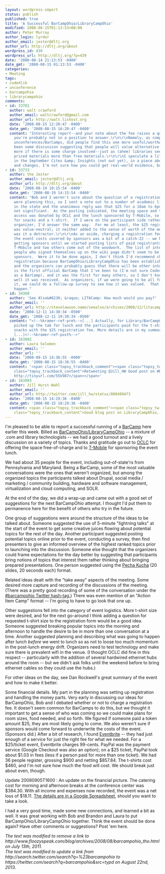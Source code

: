 ```yaml
---
layout: wordpress-import
status: publish
published: true
title: 'A Successful BarCampOhio/LibraryCampOhio'
modified: 2008-08-15T01:13:53+00:00
author: Peter Murray
author_login: lyrdor
author_email: jester@dltj.org
author_url: http://dltj.org/about
wordpress_id: 439
wordpress_url: http://dltj.org/?p=439
date: '2008-08-14 21:13:53 -0400'
date_gmt: '2008-08-15 01:13:53 -0400'
categories:
- Meeting
tags:
- code4lib
- unconference
- barcampohio
- librarycampohio
comments:
- id: 33701
  author: walt crawford
  author_email: waltcrawford@gmail.com
  author_url: http://walt.lishost.org
  date: '2008-08-15 12:20:47 -0400'
  date_gmt: '2008-08-15 16:20:47 -0400'
  content: "Interesting report--and your note about the fee raises a question that
    you're probably not in a position to answer.\r\n\r\nNamely, as compared to other
    unconferences/BarCamps, did people find this one more useful/worthwhile?\r\n\r\nThere's
    been some discussion suggesting that people will value alternative learning methods
    more if there is some charge involved--just as (ahem) libraries seem to value
    priced materials more than free materials.\r\n\r\nI speculate a little about this
    in the September Cites &amp; Insights (not out yet), in a piece about conferences
    and changes. I'm not sure how you could get real-world evidence, but..."
- id: 33733
  author: the Jester
  author_email: jester@dltj.org
  author_url: http://dltj.org/about
  date: '2008-08-19 10:15:54 -0400'
  date_gmt: '2008-08-19 14:15:54 -0400'
  content: "Bob and I weren't sure about the question of a registration fee when we
    were planning this, so I sent a note out to a number of academic library technologists
    in the state and the unanimous reply was that $25 for a 10am to 6pm event was
    not significant.  As the posting indicated, the meeting space and the internet
    access was donated by OCLC and the lunch sponsored by T-Mobile, so the $25 went
    for snacks and a t-shirt.  If I were on the participant side rather than an event
    organizer, I'd answer the same way.  For me at least, the $25 registration fee
    was value-neutral; it neither added to the sense of worth of the meeting, nor
    was it a detractor.\r\n\r\nAs an aside, charging a registration fee versus having
    the event costs covered by sponsors was a bit of a catch-22 -- we had a hard time
    getting sponsors until we started posting lists of paid registrants, then we had
    T-Mobile and two others come out of the woodwork.  The list of interested-but-not-yet-paid
    people who signed themselves up on the wiki page didn't seem to be enough to convince
    sponsors.  Were it to be done again, I don't think I'd recommend charging for
    registration because BarCampOhio/LibraryCampOhio has been established as a group
    and the organizers can probably guess that there will be other interested sponsors.\r\n\r\nThis
    is the first official BarCamp that I've been to (I'm not sure Code4Lib counts
    as a BarCamp), and it was the first for many others, so I don't know about how
    well it was received.  As organizers, if we were going to be all formal about
    it, we could do a follow-up survey to see how it was valued.  That probably won't
    happen."
- id: 34360
  author: 'See Also&#8230; &raquo; LITACamp: How much would you pay?'
  author_email: ''
  author_url: http://stevelawson.name/seealso/archives/2008/12/litacamp_how_much_would_you_pay.html
  date: '2008-12-11 14:38:34 -0500'
  date_gmt: '2008-12-11 19:38:34 -0500'
  content: "<!--%kramer-ref-pre%-->[...] Actually, for Library/BarCampOhio, T-Mobile
    picked up the tab for lunch and the participants paid for the t-shirts and break
    snacks with the $25 registration fee. More details are in my summary of the event.
    [...]<!--%kramer-ref-post%-->"
- id: 163082
  author: Laura Solomon
  author_email: ''
  author_url: ''
  date: '2008-08-15 14:36:55 -0400'
  date_gmt: '2008-08-15 18:36:55 -0400'
  content: '<span class="topsy_trackback_comment"><span class="topsy_twitter_username"><span
    class="topsy_trackback_content">Retweeting @Jill_HW Good post on #BarCampOhio
    http://tinyurl.com/55k987</span></span>'
- id: 163083
  author: Jill Hurst-Wahl
  author_email: ''
  author_url: http://twitter.com/jill_hw/status/888499473
  date: '2008-08-15 14:29:36 -0400'
  date_gmt: '2008-08-15 18:29:36 -0400'
  content: <span class="topsy_trackback_comment"><span class="topsy_twitter_username"><span
    class="topsy_trackback_content">Good blog post on LibraryCampOhio, http://tinyurl.com/55k987</span></span>
---
```

<p>I'm pleased to be able to report a successful running of a <a href="http://barcamp.org/" title="BarCamp wiki">BarCamp</a> here earlier this week.  Billed as <a href="http://barcamp.org/BarCampOhio" title="BarCampOhio organization/planning page">BarCampOhio/LibraryCampOhio</a> -- a mixture of .com and library technologists -- we had a good turnout and a lively discussion on a variety of topics.  Thanks and gratitude go out to <a href="http://www.oclc.org/" title="OCLC homepage">OCLC</a> for offering the space free-of-charge and to <a href="http://www.t-mobile.com/" title="T-Mobile homepage">T-Mobile</a> for sponsoring the event lunch.</p>
<p>We had about 35 people for the event, including out-of-state'rs from Pennsylvania and Maryland.  Being a BarCamp, some of the most valuable conversations were the ones that weren't organized, but among the organized topics the participants talked about Drupal, social media / marketing / community building, hardware and software management, virtualization and cloud computing, and SOLR.</p>
<p>At the end of the day, we did a wrap-up and came out with a good set of suggestions for the next BarCampOhio attempt.  I thought I'd put them to permanence here for the benefit of others who try in the future.</p>
<p>One group of suggestions were around the structure of the ideas to be talked about.  Someone suggested the use of 5-minute "lightning talks" at the start of the event to get some creative juices flowing about potential topics for the rest of the day.  Another participant suggested posting potential topics online prior to the event, conducting a survey, then find presenters to give an informed overview of the highest ranked topics prior to launching into the discussion.  Someone else thought that the organizers could frame expectations for the day better by suggesting that participants bring notions of topics that interest them rather thinking about bringing prepared presentations.  One person suggested using the <a href="http://en.wikipedia.org/wiki/Pecha_Kucha" title="Pecha Kucha - Wikipedia">Pecha Kucha</a> (20 slides, 20 seconds each) format.</p>
<p>Related ideas dealt with the "take away" aspects of the meeting.  Some desired more capture and recording of the discussions of the meeting.  (There was a pretty good recording of some of the conversation under the <a href="https://twitter.com/search?q=barcampohio&amp;src=typd" title="#barcampohio - Twitter Search">#barcampohio Twitter hash-tag.</a>)  There was even mention of an "Action Item Camp" format -- I'm going to have to go look that one up.</p>
<p>Other suggestions fell into the category of event logistics.  More t-shirt size were desired, and for the next go-around I think adding a question for requested t-shirt size to the registration form would be a good idea.  Someone suggested breaking popular topics into the morning and afternoon to handle the desire to be in more than one conversation at a time.  Another suggested planning and describing what was going to happen after lunch <em>before</em> we went to lunch so as not to loose too much momentum in the post-lunch energy drift.  Organizers need to test technology and make sure there is prevalent wifi in the venue.  (I thought OCLC did fine in this respect -- particularly with the addition of several hardwired ethernet hubs around the room -- but we didn't ask folks until the weekend before to bring ethernet cables so they could use the hubs.)</p>
<p>For other ideas on the day, see <span class="removed_link" title="http://www.floozyspeak.com/blog/archives/2008/08/barcampohio_tho.html">Dan Rockwell's great summary</span> of the event and how to make it better.</p>
<p>Some financial details.  My part in the planning was setting up registration and handling the money parts.  Very early in discussing our ideas for BarCampOhio, Bob and I debated whether or not to charge a registration fee.  It doesn't seem common for BarCamps to do this, but we thought it important to get a sense of who was coming so we could make plans for room sizes, food needed, and so forth.  We figured if someone paid a token amount $25, they are most likely going to come.  We also weren't sure if sponsors would come forward to underwrite the costs of the event.  (Sponsors did.)  After a bit of research, I found <a href="http://www.eventbrite.com/home" title="Online Event Registration Service - Eventbrite homepage">Eventbrite</a> -- they had just enough of a service for just the right fee for what we needed.  For a $25/ticket event, Eventbrite charges 99-cents.  PayPal was the payment service (Google Checkout was also an option); on a $25 ticket, PayPal took about $1.03 in fees (less if a person paid for more than one ticket).  We had 36 people register, grossing $900 and netting $857.84.  The t-shirts cost $460, and I'm not sure how much the food will cost.  We should break just about even, though.</p>
<p>Update 20080905T1600 : An update on the financial picture.  The catering cost for morning and afternoon breaks at the conference center was $384.30.  With all income and expenses now recorded, the event was a net loss of $18.11.  <a href="http://spreadsheets.google.com/pub?key=pzQuD2QG_yBtoD3Ee2NRZfg" title="Google Docs - BarCampOhio/LibraryCampOhio Financials">The details are in a Google Spreadsheet</a>, should you want to take a look.</p>
<p>I had a very good time, made some new connections, and learned a bit as well.  It was great working with Bob and Brandon and Laura to put BarCampOhio/LibraryCampOhio together.  Think the event should be done again?  Have other comments or suggestions?  Post 'em here.
<p style="padding:0;margin:0;font-style:italic;" class="removed_link">The text was modified to remove a link to http://www.floozyspeak.com/blog/archives/2008/08/barcampohio_tho.html on July 13th, 2011.</p>
<p style="padding:0;margin:0;font-style:italic;">The text was modified to update a link from http://search.twitter.com/search?q=%23barcampohio to https://twitter.com/search?q=barcampohio&src=typd on August 22nd, 2013.</p>
